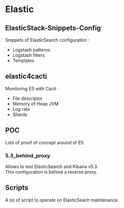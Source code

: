 # Elastic


## ElasticStack-Snippets-Config
  
Snippets of ElasticSearch configuration :  
  
- Logstash patterns
- Logstash filters
- Templates
  
## elastic4cacti

 Monitoring ES with Cacti :
   
- File descriptor
- Memory of Heap JVM
- Log rate
- Shards

  
## POC
  
Lots of proof of concept around of ES  
  
### 5.3_behind_proxy

Allows to test ElasticSearch and Kibana v5.3.  
This configuration is behind a reverse proxy.

## Scripts

A lot of script to operate on ElasticSeach maintenance.
